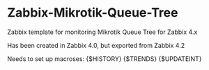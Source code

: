 # Zabbix-Mikrotik-Queue-Tree
Zabbix template for monitoring Mikrotik Queue Tree for Zabbix 4.x

Has been created in Zabbix 4.0, but exported from Zabbix 4.2

Needs to set up macroses: {$HISTORY} {$TRENDS} {$UPDATEINT}

